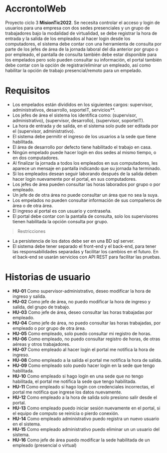 # AccrontolWeb

Proyecto ciclo 3  **MisionTic2022**. 
Se necesita controlar el acceso  y login  de usuarios para una empresa con dos sedes presenciales y un grupo de trabajadores bajo la modalidad de virtualidad, se debe registrar la hora de entrada y la salida de los empleados al hacer login desde los computadores, el sistema debe contar  con una herramienta de consulta por parte de los jefes de área de la jornada laboral del día anterior por grupo o por empleado, el pantalla de consulta también debe estar disponible para los empelados pero solo pueden consultar su información, el portal también debe contar con la opción de registrar/eliminar un empleado, así como habilitar la opción de trabajo presencial/remoto para un empelado.

# Requisitos

- Los empelados están divididos en los siguientes cargos: supervisor, administrativos, desarrollo, soporteIT, servicios**.
- Los jefes de área el sistema los identifica como: (supervisor, administrativo), (supervisor, desarrollo), (supervisor, soporteIT).
- La hora de entrada  y de salida, en el sistema  solo pude ser editada por el (supervisor, administrativo).
- El sistema debe permitir el ingreso de los usuarios a la sede que tiene habilitada.
- El área de desarrollo por defecto tiene habilitado el trabajo en casa.  
- Ningún empelado puede hacer login en dos sedes al mismo tiempo, o en dos computadores.
- Al finalizar la jornada a todos los empleados en sus computadores, les aparece un mensaje en pantalla indicando que su jornada ha terminado.
- Si los empleados desean seguir laborando después de la salida deben hacer login nuevamente por el portal, en sus computadores.
- Los jefes de área  pueden consultar las horas laborados por grupo o por empleado.
- Un jefe de de otra área no puede consultar un área que no sea la suya. 
- Los empelados no pueden consultar información de sus compañeros de área o de otra área. 
- El ingreso al portal es con usuario y contraseña.
- El portal debe contar con la pantalla de consulta, solo los supervisores tienen habilitada la opción consulta por grupo. 

>  Restricciones 

- La persistencia de los datos debe ser  en una BD sql server.
- El sistema debe tener separado el front-end y el back-end, para tener las responsabilidades separadas y facilitar los cambios en el futuro. En el back-end se usarán servicios con API REST para facilitar las pruebas.

# Historias de usuario 

- **HU-01** Como supervisor-administrativo, deseo modificar la  hora de ingreso y salida.
- **HU-02** Como jefe de área,  no puedo modificar la  hora de ingreso y salida, del grupo de trabajo.
- **HU-03** Como jefe de área, deseo consultar las horas trabajadas por empleado.
- **HU-04** Como jefe de área, no puedo consultar las horas trabajadas, por empleado o por grupo de otra área.
- **HU-05** Como empleado, solo puedo consultar mi registro de horas.
- **HU-06** Como empleado, no puedo consultar  registro de horas, de otras aéreas y otros trabajadores. 
- **HU-07** Como empleado al hacer login el portal me notifica la hora de ingreso. 
- **HU-08** Como empleado a la salida el portal me notifica la hora de salida. 
- **HU-09** Como empleado solo puedo hacer login en la sede que tengo habilitada. 
- **HU-10** Como empleado si hago login en una sede que no tengo habilitada, el portal me notifica la sede que tengo habilitada.
- **HU-11** Como empleado si hago login con credenciales incorrectas, el portal me notifica que ingrese los datos nuevamente.
- **HU-12** Como empleado a la hora de salida solo presiono salir desde el portal.
- **HU-13** Como empleado puedo iniciar sesión nuevamente en el portal, si el equipo de computo se reinicia o pierdo conexión.
- **HU-14** Como empleado administrativo puedo registra un nuevo usuario en el sistema. 
- **HU-15** Como empleado administrativo puedo eliminar un  un usuario del sistema. 
- **HU-16** Como jefe de área puedo modificar la sede habilitada de un empleado  (presencial o virtual) 
